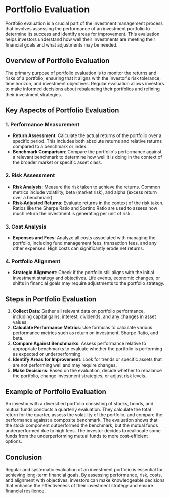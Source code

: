 # Portfolio Evaluation

Portfolio evaluation is a crucial part of the investment management process that involves assessing the performance of an investment portfolio to determine its success and identify areas for improvement. This evaluation helps investors understand how well their investments are meeting their financial goals and what adjustments may be needed.

## Overview of Portfolio Evaluation

The primary purpose of portfolio evaluation is to monitor the returns and risks of a portfolio, ensuring that it aligns with the investor's risk tolerance, time horizon, and investment objectives. Regular evaluation allows investors to make informed decisions about rebalancing their portfolios and refining their investment strategies.

## Key Aspects of Portfolio Evaluation

### 1. **Performance Measurement**

- **Return Assessment**: Calculate the actual returns of the portfolio over a specific period. This includes both absolute returns and relative returns compared to a benchmark or index.
- **Benchmark Comparison**: Compare the portfolio's performance against a relevant benchmark to determine how well it is doing in the context of the broader market or specific asset class.

### 2. **Risk Assessment**

- **Risk Analysis**: Measure the risk taken to achieve the returns. Common metrics include volatility, beta (market risk), and alpha (excess return over a benchmark).
- **Risk-Adjusted Returns**: Evaluate returns in the context of the risk taken. Ratios like the Sharpe Ratio and Sortino Ratio are used to assess how much return the investment is generating per unit of risk.

### 3. **Cost Analysis**

- **Expenses and Fees**: Analyze all costs associated with managing the portfolio, including fund management fees, transaction fees, and any other expenses. High costs can significantly erode net returns.

### 4. **Portfolio Alignment**

- **Strategic Alignment**: Check if the portfolio still aligns with the initial investment strategy and objectives. Life events, economic changes, or shifts in financial goals may require adjustments to the portfolio strategy.

## Steps in Portfolio Evaluation

1. **Collect Data**: Gather all relevant data on portfolio performance, including capital gains, interest, dividends, and any changes in asset values.
2. **Calculate Performance Metrics**: Use formulas to calculate various performance metrics such as return on investment, Sharpe Ratio, and beta.
3. **Compare Against Benchmarks**: Assess performance relative to appropriate benchmarks to evaluate whether the portfolio is performing as expected or underperforming.
4. **Identify Areas for Improvement**: Look for trends or specific assets that are not performing well and may require changes.
5. **Make Decisions**: Based on the evaluation, decide whether to rebalance the portfolio, change investment strategies, or adjust risk levels.

## Example of Portfolio Evaluation

An investor with a diversified portfolio consisting of stocks, bonds, and mutual funds conducts a quarterly evaluation. They calculate the total return for the quarter, assess the volatility of the portfolio, and compare the performance against a composite benchmark. The evaluation shows that the stock component outperformed the benchmark, but the mutual funds underperformed due to high fees. The investor decides to reallocate some funds from the underperforming mutual funds to more cost-efficient options.

## Conclusion

Regular and systematic evaluation of an investment portfolio is essential for achieving long-term financial goals. By assessing performance, risk, costs, and alignment with objectives, investors can make knowledgeable decisions that enhance the effectiveness of their investment strategy and ensure financial resilience.
